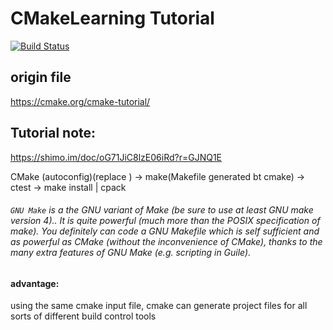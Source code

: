 # CMakeLearning Tutorial
[![Build Status](https://travis-ci.org/begoat/cmakeLearning.svg?branch=master)](https://travis-ci.org/begoat/cmakeLearning)

## origin file
https://cmake.org/cmake-tutorial/

## Tutorial note:
https://shimo.im/doc/oG71JiC8lzE06iRd?r=GJNQ1E

CMake (autoconfig)(replace ) -> make(Makefile generated bt cmake) -> ctest -> make install | cpack

###### `GNU Make` is a the GNU variant of Make (be sure to use at least GNU make version 4).. It is quite powerful (much more than the POSIX specification of make). You definitely can code a GNU Makefile which is self sufficient and as powerful as CMake (without the inconvenience of CMake), thanks to the many extra features of GNU Make (e.g. scripting in Guile).

#### advantage:
using the same cmake input file, cmake can generate project files for all sorts of different build control tools